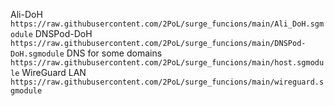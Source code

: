 Ali-DoH 
`https://raw.githubusercontent.com/2PoL/surge_funcions/main/Ali_DoH.sgmodule`
DNSPod-DoH
`https://raw.githubusercontent.com/2PoL/surge_funcions/main/DNSPod-DoH.sgmodule`
DNS for some domains
`https://raw.githubusercontent.com/2PoL/surge_funcions/main/host.sgmodule`
WireGuard LAN
`https://raw.githubusercontent.com/2PoL/surge_funcions/main/wireguard.sgmodule`